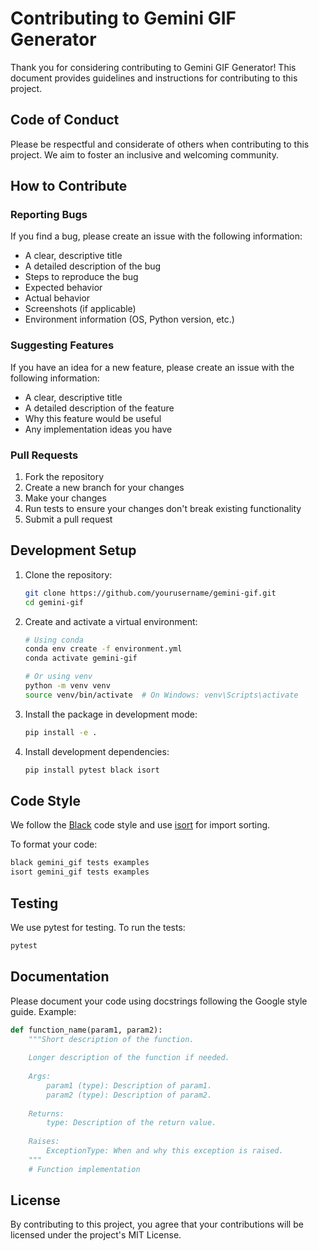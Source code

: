 # Contributing to Gemini GIF Generator

Thank you for considering contributing to Gemini GIF Generator! This document provides guidelines and instructions for contributing to this project.

## Code of Conduct

Please be respectful and considerate of others when contributing to this project. We aim to foster an inclusive and welcoming community.

## How to Contribute

### Reporting Bugs

If you find a bug, please create an issue with the following information:

- A clear, descriptive title
- A detailed description of the bug
- Steps to reproduce the bug
- Expected behavior
- Actual behavior
- Screenshots (if applicable)
- Environment information (OS, Python version, etc.)

### Suggesting Features

If you have an idea for a new feature, please create an issue with the following information:

- A clear, descriptive title
- A detailed description of the feature
- Why this feature would be useful
- Any implementation ideas you have

### Pull Requests

1. Fork the repository
2. Create a new branch for your changes
3. Make your changes
4. Run tests to ensure your changes don't break existing functionality
5. Submit a pull request

## Development Setup

1. Clone the repository:
   ```bash
   git clone https://github.com/yourusername/gemini-gif.git
   cd gemini-gif
   ```

2. Create and activate a virtual environment:
   ```bash
   # Using conda
   conda env create -f environment.yml
   conda activate gemini-gif
   
   # Or using venv
   python -m venv venv
   source venv/bin/activate  # On Windows: venv\Scripts\activate
   ```

3. Install the package in development mode:
   ```bash
   pip install -e .
   ```

4. Install development dependencies:
   ```bash
   pip install pytest black isort
   ```

## Code Style

We follow the [Black](https://black.readthedocs.io/en/stable/) code style and use [isort](https://pycqa.github.io/isort/) for import sorting.

To format your code:

```bash
black gemini_gif tests examples
isort gemini_gif tests examples
```

## Testing

We use pytest for testing. To run the tests:

```bash
pytest
```

## Documentation

Please document your code using docstrings following the Google style guide. Example:

```python
def function_name(param1, param2):
    """Short description of the function.
    
    Longer description of the function if needed.
    
    Args:
        param1 (type): Description of param1.
        param2 (type): Description of param2.
    
    Returns:
        type: Description of the return value.
    
    Raises:
        ExceptionType: When and why this exception is raised.
    """
    # Function implementation
```

## License

By contributing to this project, you agree that your contributions will be licensed under the project's MIT License. 